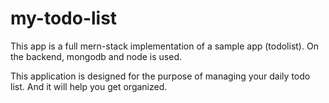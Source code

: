 # my-todo-list
This app is a full mern-stack implementation of a sample app (todolist). On the backend, mongodb and node is used.

This application is designed for the purpose of managing your daily todo list. And it will help you get organized.
